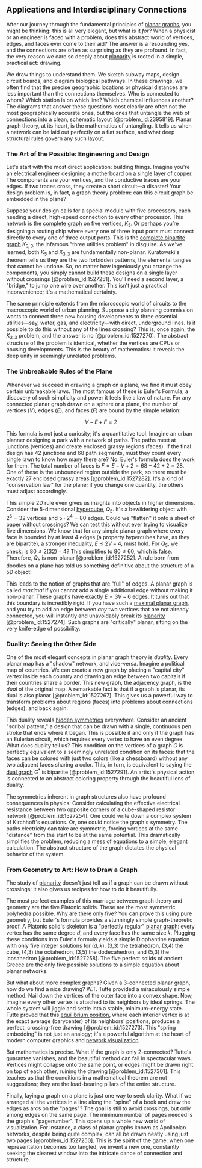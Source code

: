 ## Applications and Interdisciplinary Connections

After our journey through the fundamental principles of [planar graphs](@article_id:268416), you might be thinking: this is all very elegant, but what is it *for*? When a physicist or an engineer is faced with a problem, does this abstract world of vertices, edges, and faces ever come to their aid? The answer is a resounding yes, and the connections are often as surprising as they are profound. In fact, the very reason we care so deeply about [planarity](@article_id:274287) is rooted in a simple, practical act: drawing.

We draw things to understand them. We sketch subway maps, design circuit boards, and diagram biological pathways. In these drawings, we often find that the precise geographic locations or physical distances are less important than the connections themselves. Who is connected to whom? Which station is on which line? Which chemical influences another? The diagrams that answer these questions most clearly are often not the most geographically accurate ones, but the ones that untangle the web of connections into a clean, schematic layout [@problem_id:2395819]. Planar graph theory, at its heart, is the mathematics of untangling. It tells us when a network can be laid out perfectly on a flat surface, and what deep structural rules govern any such layout.

### The Art of the Possible: Engineering and Design

Let's start with the most direct application: building things. Imagine you're an electrical engineer designing a motherboard on a single layer of copper. The components are your vertices, and the conductive traces are your edges. If two traces cross, they create a short circuit—a disaster! Your design problem is, in fact, a graph theory problem: can this circuit graph be embedded in the plane?

Suppose your design calls for a special module with five processors, each needing a direct, high-speed connection to every other processor. This network is the [complete graph](@article_id:260482) on five vertices, $K_5$. Or perhaps you’re designing a routing chip where every one of three input ports must connect directly to every one of three output ports. This is the [complete bipartite graph](@article_id:275735) $K_{3,3}$, the infamous "three utilities problem" in disguise. As we've learned, both $K_5$ and $K_{3,3}$ are fundamentally non-planar. Kuratowski's theorem tells us they are the two forbidden patterns, the elemental tangles that cannot be undone. So, no matter how ingeniously you arrange the components, you simply cannot build these designs on a single layer without crossings [@problem_id:1527251]. You'll need a second layer, a "bridge," to jump one wire over another. This isn't just a practical inconvenience; it's a mathematical certainty.

The same principle extends from the microscopic world of circuits to the macroscopic world of urban planning. Suppose a city planning commission wants to connect three new housing developments to three essential utilities—say, water, gas, and electricity—with direct, underground lines. Is it possible to do this without any of the lines crossing? This is, once again, the $K_{3,3}$ problem, and the answer is no [@problem_id:1527270]. The abstract structure of the problem is identical, whether the vertices are CPUs or housing developments. This is the beauty of mathematics: it reveals the deep unity in seemingly unrelated problems.

### The Unbreakable Rules of the Plane

Whenever we succeed in drawing a graph on a plane, we find it must obey certain unbreakable laws. The most famous of these is Euler's Formula, a discovery of such simplicity and power it feels like a law of nature. For any connected planar graph drawn on a sphere or a plane, the number of vertices ($V$), edges ($E$), and faces ($F$) are bound by the simple relation:

$$V - E + F = 2$$

This formula is not just a curiosity; it's a quantitative tool. Imagine an urban planner designing a park with a network of paths. The paths meet at junctions (vertices) and create enclosed grassy regions (faces). If the final design has 42 junctions and 68 path segments, must they count every single lawn to know how many there are? No. Euler's formula does the work for them. The total number of faces is $F = E - V + 2 = 68 - 42 + 2 = 28$. One of these is the unbounded region outside the park, so there must be exactly 27 enclosed grassy areas [@problem_id:1527282]. It's a kind of "conservation law" for the plane; if you change one quantity, the others must adjust accordingly.

This simple 2D rule even gives us insights into objects in higher dimensions. Consider the 5-dimensional [hypercube](@article_id:273419), $Q_5$. It's a bewildering object with $2^5 = 32$ vertices and $5 \cdot 2^4 = 80$ edges. Could we "flatten" it onto a sheet of paper without crossings? We can test this without ever trying to visualize five dimensions. We know that for any simple planar graph where every face is bounded by at least 4 edges (a property hypercubes have, as they are bipartite), a stronger inequality, $E \le 2V - 4$, must hold. For $Q_5$, we check: is $80 \le 2(32) - 4$? This simplifies to $80 \le 60$, which is false. Therefore, $Q_5$ is non-planar [@problem_id:1527252]. A rule born from doodles on a plane has told us something definitive about the structure of a 5D object!

This leads to the notion of graphs that are "full" of edges. A planar graph is called *maximal* if you cannot add a single additional edge without making it non-planar. These graphs have exactly $E = 3V - 6$ edges. It turns out that this boundary is incredibly rigid. If you have such a [maximal planar graph](@article_id:265565), and you try to add an edge between *any* two vertices that are not already connected, you will instantly and unavoidably break its [planarity](@article_id:274287) [@problem_id:1527274]. Such graphs are "critically" planar, sitting on the very knife-edge of possibility.

### Duality: Seeing the Other Side

One of the most elegant concepts in planar graph theory is *duality*. Every planar map has a "shadow" network, and vice-versa. Imagine a political map of countries. We can create a new graph by placing a "capital city" vertex inside each country and drawing an edge between two capitals if their countries share a border. This new graph, the adjacency graph, is the *dual* of the original map. A remarkable fact is that if a graph is planar, its dual is also planar [@problem_id:1527267]. This gives us a powerful way to transform problems about regions (faces) into problems about connections (edges), and back again.

This duality reveals [hidden symmetries](@article_id:146828) everywhere. Consider an ancient "scribal pattern," a design that can be drawn with a single, continuous pen stroke that ends where it began. This is possible if and only if the graph has an Eulerian circuit, which requires every vertex to have an even degree. What does duality tell us? This condition on the vertices of a graph $G$ is perfectly equivalent to a seemingly unrelated condition on its faces: that the faces can be colored with just two colors (like a chessboard) without any two adjacent faces sharing a color. This, in turn, is equivalent to saying the [dual graph](@article_id:266781) $G^*$ is bipartite [@problem_id:1527291]. An artist's physical action is connected to an abstract coloring property through the beautiful lens of duality.

The symmetries inherent in graph structures also have profound consequences in physics. Consider calculating the effective electrical resistance between two opposite corners of a cube-shaped resistor network [@problem_id:1527254]. One could write down a complex system of Kirchhoff's equations. Or, one could notice the graph's symmetry. The paths electricity can take are symmetric, forcing vertices at the same "distance" from the start to be at the same potential. This dramatically simplifies the problem, reducing a mess of equations to a simple, elegant calculation. The abstract structure of the graph dictates the physical behavior of the system.

### From Geometry to Art: How to Draw a Graph

The study of [planarity](@article_id:274287) doesn't just tell us if a graph can be drawn without crossings; it also gives us recipes for how to do it beautifully.

The most perfect examples of this marriage between graph theory and geometry are the five Platonic solids. These are the most symmetric polyhedra possible. Why are there only five? You can prove this using pure geometry, but Euler's formula provides a stunningly simple graph-theoretic proof. A Platonic solid's skeleton is a "perfectly regular" [planar graph](@article_id:269143): every vertex has the same degree $d$, and every face has the same size $k$. Plugging these conditions into Euler's formula yields a simple Diophantine equation with only five integer solutions for $(d,k)$: (3,3) the tetrahedron, (3,4) the cube, (4,3) the octahedron, (3,5) the dodecahedron, and (5,3) the icosahedron [@problem_id:1527258]. The five perfect solids of ancient Greece are the only five possible solutions to a simple equation about planar networks.

But what about more complex graphs? Given a 3-connected planar graph, how do we find a nice drawing? W.T. Tutte provided a miraculously simple method. Nail down the vertices of the outer face into a convex shape. Now, imagine every other vertex is attached to its neighbors by ideal springs. The whole system will jiggle and settle into a stable, minimum-energy state. Tutte proved that this [equilibrium position](@article_id:271898), where each interior vertex is at the exact average (barycenter) of its neighbors' positions, produces a perfect, crossing-free drawing [@problem_id:1527273]. This "spring embedding" is not just an analogy; it's a powerful algorithm at the heart of modern computer graphics and [network visualization](@article_id:271871).

But mathematics is precise. What if the graph is only 2-connected? Tutte's guarantee vanishes, and the beautiful method can fail in spectacular ways. Vertices might collapse onto the same point, or edges might be drawn right on top of each other, ruining the drawing [@problem_id:1527301]. This teaches us that the conditions in a mathematical theorem are not suggestions; they are the load-bearing pillars of the entire structure.

Finally, laying a graph on a plane is just one way to seek clarity. What if we arranged all the vertices in a line along the "spine" of a book and drew the edges as arcs on the "pages"? The goal is still to avoid crossings, but only among edges on the same page. The minimum number of pages needed is the graph's "pagenumber". This opens up a whole new world of visualization. For instance, a class of planar graphs known as Apollonian networks, despite being quite complex, can all be drawn neatly using just two pages [@problem_id:1527250]. This is the spirit of the game: when one representation becomes too tangled, we invent a new one, constantly seeking the clearest window into the intricate dance of connection and structure.